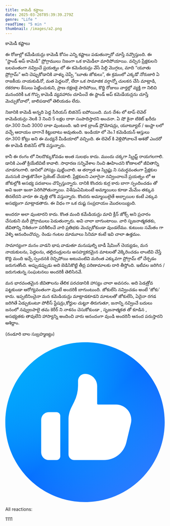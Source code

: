 ```yaml
---
title: కామెడీ కష్టాలు
date: 2025-03-26T05:39:39.279Z
genre: "Life "
readTime: "5 min "
thumbnail: /images/a2.png
---
```

<!--StartFragment-->

కామెడీ కష్టాలు

ఈ రోజుల్లో కమేడియన్లు కామెడీ కోసం ఎన్ని కష్టాలు పడుతున్నారో చూస్తే నవ్వొస్తుంది. ఈ “స్టాండ్ అప్ కామెడీ” ప్రోగ్రాములు నిజంగా ఒక కామెడీలా మారిపోయాయి. వచ్చిన ప్రేక్షకులని బలవంతంగా నవ్వించే ప్రయత్నం లో ఈ కమెడియన్లు వేసే పిల్లి మొగ్గలు, మాది “యూతు ప్రోగ్రామ్” అని చెప్పుకోడానికి వాళ్ళు చెప్పే “బూతు జోకులు”, ఈ క్రమంలో ఎక్కడో నోరుజారి ఏ రాజకీయ నాయకుడినో, మత పెద్దలనో, లేదా ఒక సామాజిక వర్గాన్నో చులకన చేసి మాట్లాడి, రకరకాల కేసులు పెట్టించుకుని, ప్రాణ రక్షణకై పారిపోయి, కొద్ది రోజులు వార్తల్లో వ్యక్తి గా నిలిచి మనందరికీ ఒక గొప్ప కామెడీ వ్యవహారం చూపించే ఈ స్టాండ్ అప్ కమెడేయన్లను చూస్తే మెచ్చుకోవాలో, జాలిపడాలో తెలియడం లేదు.

నిజానికి కామెడీ అన్నది పెద్ద సీరియస్ బిజినెస్ ఐపోయింది. మన దేశం లో టాప్ లెవెల్ కామెడియన్లు నెలకి 3 నించి 5 లక్షల దాకా సంపాదిస్తారని అంచనా. ఏ షో కైనా టికెట్ ఖరీదు రూ.300 నించి 3000 దాకా వుంటుంది. ఇది కాక బ్రాండ్ ప్రోమోషన్లు, యూట్యూబ్ / ఇంస్టా లలో వచ్చే ఆదాయం బాగానే కిట్టుబాటు అవుతుంది. ఇండియా లో నెం.1 కమెడియన్ ఆస్తులు రూ.300 కోట్లు అని ఈ మధ్యనే మీడియాలో వచ్చింది. ఈ లెవెల్ కి వెళ్లిపోవాలనే ఆశతో ఎందరో ఈ కామెడీ బిజినెస్ లోకి వస్తున్నారు.

కానీ ఈ రంగం లో నిలదొక్కుకోవడం అంత సులభం కాదు. ముందు చక్కగా స్క్రిప్ట్ రాయగలగాలి. డానికి ఎంతో క్రియేటివిటీ కావాలి. సాధారణ సన్నివేశాల నించి ఊహించని కోణాలలో జీవితాన్ని చూడగలగాలి. డానిలో హాస్యం పుట్టించాలి. ఆ తర్వాత ఆ స్క్రిప్టు ని సమర్ధవంతంగా ప్రేక్షకుల మనసుకి హత్తుకొనేలా ప్రెజెంట్ చేయాలి. ప్రేక్షకులని ఎలాగైనా నవ్వించాలనే ప్రయత్నం లో ఆ జోకుల్లోకి అసభ్య పదజాలం చొప్పిస్తున్నారు. దానికి కొందరు కుర్ర కారు బాగా స్పందించడం తో అవి ఇంకా ఇంకా పెరిగిపోతున్నాయి. విశేషంఏమిటంటే అమ్మాయిలు కూడా మేమేం తక్కువ తినలేదని వారూ ఈ వృత్తి లోకి వస్తున్నారు. కొందరు అమ్మాయిలైతే అబ్బాయిల కంటే ఎక్కువ అసభ్యంగా మాట్లాడతారు. ఈ విధం గా ఒక దుష్ట సంప్రదాయం మొదలయ్యింది.

అందరూ అలా వుంటారని కాదు. కొంత మంది కమేడియన్లు మావి క్లీన్ జోక్స్ అని ప్రచారం చేసుకుని మరీ ప్రోగ్రాములు పెడుతున్నారు. అవి చాలా బాగుంటాయి. వారి సృజనాత్మకతకు, జీవితాన్ని నిశితంగా పరిశీలించే వారి ప్రతిభకు మెచ్చుకోకుండా వుండలేము. కుటుంబ సమేతం గా వెళ్ళి ఆనందించొచ్చు. రెండు గంటల మామూలు సినిమా కంటే ఇవి చాలా ఉత్తమం.

సామాన్యంగా మనం వాడని భాష వాడుతూ మనుషుల్ని బాడీ షేమింగ్ చెయ్యడం, మన నాయకులను, పెద్దలను, తల్లిదండ్రులను అసహ్యకరమైన మాటలతో వెక్కిరించడం లాంటివి చేస్తే కొద్ది మంది ఇచ్చే స్పందనకి రెచ్చిపోయి అటువంటివి మరింత ఎక్కువగా ప్రోగ్రామ్ లో చేర్చడం జరుగుతోంది. అప్పుడప్పుడు అది బెడిసికొట్టి తీవ్ర పరిణామాలకు దారి తీస్తోంది. ఇటీవల జరిగిన /జరుగుతున్న సంఘటనలు అందరికీ తెలిసినవే.

మన భారవంతమైన జీవితాలను తేలిక పరచడానికి హాస్యం చాలా అవసరం. అది పెడత్రోవ పట్టకుండా ఆరోగ్యవంతంగా వుంటే అందరికీ బాగుంటుంది. జోకులేసి నవ్వించడం అంటే ‘జోకు’ కాదు. ఇప్పటినించైనా మన కమెడియన్లు మాట్లాడకూడని మాటలతో జోకులేసి, ఏదైనా రగడ జరిగితే ఏడ్చుకుంటూ పోలీస్ స్టేషన్లు,కోర్టుల చుట్టూ తిరుగుతూ, జనాన్ని నవ్వించే బదులు జనంలో నవ్వులపాలై తమ కెరీర్ ని నాశనం చెసుకోకుండా , సృజనాత్మకత తో కూడిన , అసభ్యతకు తావులేని హాస్యాన్ని అందించి వారు ఆనందంగా వుండి అందరినీ ఆనంద పరుస్తారని ఆశిద్దాం.

(నండూరి బాల సుబ్రహ్మణ్యం)

![](<data:image/svg+xml,%3Csvg fill='none' xmlns='http://www.w3.org/2000/svg' viewBox='0 0 16 16'%3E%3Cpath d='M16.0001 7.9996c0 4.418-3.5815 7.9996-7.9995 7.9996S.001 12.4176.001 7.9996 3.5825 0 8.0006 0C12.4186 0 16 3.5815 16 7.9996Z' fill='url(%23paint0_linear_15251_63610)'/%3E%3Cpath d='M16.0001 7.9996c0 4.418-3.5815 7.9996-7.9995 7.9996S.001 12.4176.001 7.9996 3.5825 0 8.0006 0C12.4186 0 16 3.5815 16 7.9996Z' fill='url(%23paint1_radial_15251_63610)'/%3E%3Cpath d='M16.0001 7.9996c0 4.418-3.5815 7.9996-7.9995 7.9996S.001 12.4176.001 7.9996 3.5825 0 8.0006 0C12.4186 0 16 3.5815 16 7.9996Z' fill='url(%23paint2_radial_15251_63610)' fill-opacity='.5'/%3E%3Cpath d='M7.3014 3.8662a.6974.6974 0 0 1 .6974-.6977c.6742 0 1.2207.5465 1.2207 1.2206v1.7464a.101.101 0 0 0 .101.101h1.7953c.992 0 1.7232.9273 1.4917 1.892l-.4572 1.9047a2.301 2.301 0 0 1-2.2374 1.764H6.9185a.5752.5752 0 0 1-.5752-.5752V7.7384c0-.4168.097-.8278.2834-1.2005l.2856-.5712a3.6878 3.6878 0 0 0 .3893-1.6509l-.0002-.4496ZM4.367 7a.767.767 0 0 0-.7669.767v3.2598a.767.767 0 0 0 .767.767h.767a.3835.3835 0 0 0 .3835-.3835V7.3835A.3835.3835 0 0 0 5.134 7h-.767Z' fill='%23fff'/%3E%3Cdefs%3E%3CradialGradient id='paint1_radial_15251_63610' cx='0' cy='0' r='1' gradientUnits='userSpaceOnUse' gradientTransform='rotate(90 .0005 8) scale(7.99958)'%3E%3Cstop offset='.5618' stop-color='%230866FF' stop-opacity='0'/%3E%3Cstop offset='1' stop-color='%230866FF' stop-opacity='.1'/%3E%3C/radialGradient%3E%3CradialGradient id='paint2_radial_15251_63610' cx='0' cy='0' r='1' gradientUnits='userSpaceOnUse' gradientTransform='rotate(45 -4.5257 10.9237) scale(10.1818)'%3E%3Cstop offset='.3143' stop-color='%2302ADFC'/%3E%3Cstop offset='1' stop-color='%2302ADFC' stop-opacity='0'/%3E%3C/radialGradient%3E%3ClinearGradient id='paint0_linear_15251_63610' x1='2.3989' y1='2.3999' x2='13.5983' y2='13.5993' gradientUnits='userSpaceOnUse'%3E%3Cstop stop-color='%2302ADFC'/%3E%3Cstop offset='.5' stop-color='%230866FF'/%3E%3Cstop offset='1' stop-color='%232B7EFF'/%3E%3C/linearGradient%3E%3C/defs%3E%3C/svg%3E>)

All reactions:

1111



<!--EndFragment-->